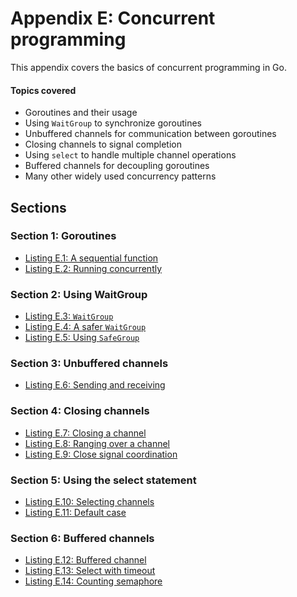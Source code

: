 # Appendix E: Concurrent programming

This appendix covers the basics of concurrent programming in Go.

#### Topics covered
- Goroutines and their usage
- Using `WaitGroup` to synchronize goroutines
- Unbuffered channels for communication between goroutines
- Closing channels to signal completion
- Using `select` to handle multiple channel operations
- Buffered channels for decoupling goroutines
- Many other widely used concurrency patterns

## Sections

### Section 1: Goroutines
- [Listing E.1: A sequential function](../all-listings/ae-concurrent-programming/01-a-sequential-function.md)
- [Listing E.2: Running concurrently](../all-listings/ae-concurrent-programming/02-running-concurrently.md)
### Section 2: Using WaitGroup
- [Listing E.3: `WaitGroup`](../all-listings/ae-concurrent-programming/03-waitgroup.md)
- [Listing E.4: A safer `WaitGroup`](../all-listings/ae-concurrent-programming/04-a-safer-waitgroup.md)
- [Listing E.5: Using `SafeGroup`](../all-listings/ae-concurrent-programming/05-using-safegroup.md)
### Section 3: Unbuffered channels
- [Listing E.6: Sending and receiving](../all-listings/ae-concurrent-programming/06-sending-and-receiving.md)
### Section 4: Closing channels
- [Listing E.7: Closing a channel](../all-listings/ae-concurrent-programming/07-closing-a-channel.md)
- [Listing E.8: Ranging over a channel](../all-listings/ae-concurrent-programming/08-ranging-over-a-channel.md)
- [Listing E.9: Close signal coordination](../all-listings/ae-concurrent-programming/09-close-signal-coordination.md)
### Section 5: Using the select statement
- [Listing E.10: Selecting channels](../all-listings/ae-concurrent-programming/10-selecting-channels.md)
- [Listing E.11: Default case](../all-listings/ae-concurrent-programming/11-default-case.md)
### Section 6: Buffered channels
- [Listing E.12: Buffered channel](../all-listings/ae-concurrent-programming/12-buffered-channel.md)
- [Listing E.13: Select with timeout](../all-listings/ae-concurrent-programming/13-select-with-timeout.md)
- [Listing E.14: Counting semaphore](../all-listings/ae-concurrent-programming/14-counting-semaphore.md)
